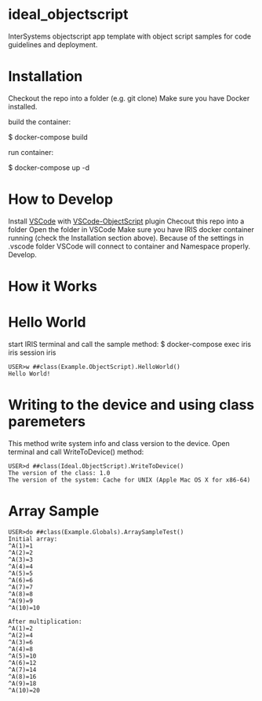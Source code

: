 # ideal_objectscript
InterSystems objectscript app template with object script samples for code guidelines and deployment.

# Installation

Checkout the repo into a folder (e.g. git clone)
Make sure you have Docker installed.

build the container:

$ docker-compose build 

run container:

$ docker-compose up -d


# How to Develop

Install [VSCode](https://code.visualstudio.com/) with [VSCode-ObjectScript](https://openexchange.intersystems.com/package/VSCode-ObjectScript) plugin
Checout this repo into a folder
Open the folder in VSCode
Make sure you have IRIS docker container running (check the Installation section above).
Because of the settings in .vscode folder VSCode will connect to container and Namespace properly.
Develop.

# How it Works

# Hello World

start IRIS terminal and call the sample method:
$ docker-compose exec iris iris session iris
```
USER>w ##class(Example.ObjectScript).HelloWorld()
Hello World!
```
# Writing to the device and using class paremeters
This method write system info and class version to the device. Open terminal and call WriteToDevice() method:
```
USER>d ##class(Ideal.ObjectScript).WriteToDevice()
The version of the class: 1.0
The version of the system: Cache for UNIX (Apple Mac OS X for x86-64)
```
# Array Sample
```
USER>do ##class(Example.Globals).ArraySampleTest()
Initial array:
^A(1)=1
^A(2)=2
^A(3)=3
^A(4)=4
^A(5)=5
^A(6)=6
^A(7)=7
^A(8)=8
^A(9)=9
^A(10)=10

After multiplication:
^A(1)=2
^A(2)=4
^A(3)=6
^A(4)=8
^A(5)=10
^A(6)=12
^A(7)=14
^A(8)=16
^A(9)=18
^A(10)=20
```
  
